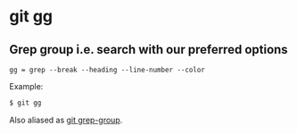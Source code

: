 # git gg

## Grep group i.e. search with our preferred options

```gitconfig
gg = grep --break --heading --line-number --color
```

Example:

```sh
$ git gg
```

Also aliased as [git grep-group](../git-grep-group).
